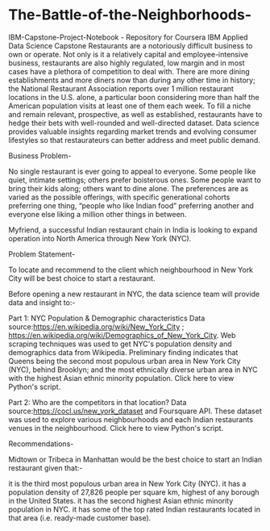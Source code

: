 # The-Battle-of-the-Neighborhoods-
IBM-Capstone-Project-Notebook - Repository for Coursera IBM Applied Data Science Capstone
Restaurants are a notoriously difficult business to own or operate. Not only is it a relatively capital and employee-intensive business, restaurants are also highly regulated, low margin and in most cases have a plethora of competition to deal with. There are more dining establishments and more diners now than during any other time in history; the National Restaurant Association reports over 1 million restaurant locations in the U.S. alone, a particular boon considering more than half the American population visits at least one of them each week. To fill a niche and remain relevant, prospective, as well as established, restaurants have to hedge their bets with well-rounded and well-directed dataset. Data science provides valuable insights regarding market trends and evolving consumer lifestyles so that restaurateurs can better address and meet public demand.

Business Problem-

No single restaurant is ever going to appeal to everyone. Some people like quiet, intimate settings; others prefer boisterous ones. Some people want to bring their kids along; others want to dine alone. The preferences are as varied as the possible offerings, with specific generational cohorts preferring one thing, “people who like Indian food” preferring another and everyone else liking a million other things in between.

Myfriend, a successful Indian restaurant chain in India is looking to expand operation into North America through New York (NYC).

Problem Statement-

To locate and recommend to the client which neighbourhood in New York City will be best choice to start a restaurant.

Before opening a new restaurant in NYC, the data science team will provide data and insight to:-

Part 1: NYC Population & Demographic characteristics
Data source:https://en.wikipedia.org/wiki/New_York_City ; https://en.wikipedia.org/wiki/Demographics_of_New_York_City. Web scraping techniques was used to get NYC's population density and demographics data from Wikipedia. Preliminary finding indicates that Queens being the second most populous urban area in New York City (NYC), behind Brooklyn; and the most ethnically diverse urban area in NYC with the highest Asian ethnic minority population. Click here to view Python's script.

Part 2: Who are the competitors in that location?
Data source:https://cocl.us/new_york_dataset and Foursquare API. These dataset was used to explore various neighbourhoods and each Indian restaurants venues in the neighbourhood. Click here to view Python's script.

Recommendations-

Midtown or Tribeca in Manhattan would be the best choice to start an Indian restaurant given that:-

it is the third most populous urban area in New York City (NYC).
it has a population density of 27,826 people per square km, highest of any borough in the United States.
it has the second highest Asian ethnic minority population in NYC.
it has some of the top rated Indian restaurants located in that area (i.e. ready-made customer base).

